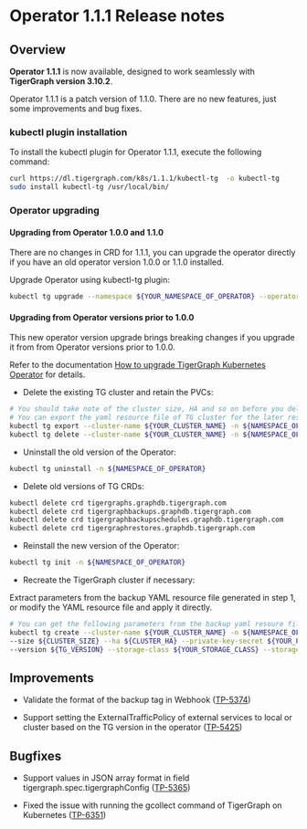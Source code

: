 # Operator 1.1.1 Release notes

## Overview

**Operator 1.1.1** is now available, designed to work seamlessly with **TigerGraph version 3.10.2**.

Operator 1.1.1 is a patch version of 1.1.0. There are no new features, just some improvements and bug fixes.

### kubectl plugin installation

To install the kubectl plugin for Operator 1.1.1, execute the following command:

```bash
curl https://dl.tigergraph.com/k8s/1.1.1/kubectl-tg  -o kubectl-tg
sudo install kubectl-tg /usr/local/bin/
```

### Operator upgrading

#### Upgrading from Operator 1.0.0 and 1.1.0

There are no changes in CRD for 1.1.1, you can upgrade the operator directly if you have an old operator version 1.0.0 or 1.1.0 installed.

Upgrade Operator using kubectl-tg plugin:

```bash
kubectl tg upgrade --namespace ${YOUR_NAMESPACE_OF_OPERATOR} --operator-version 1.1.1
```

#### Upgrading from Operator versions prior to 1.0.0

This new operator version upgrade brings breaking changes if you upgrade it from from Operator versions prior to 1.0.0.

Refer to the documentation [How to upgrade TigerGraph Kubernetes Operator](../04-manage/operator-upgrade.md) for details.

- Delete the existing TG cluster and retain the PVCs:

```bash
# You should take note of the cluster size, HA and so on before you delete it, you'll use it when you recreate the cluster
# You can export the yaml resource file of TG cluster for the later restoring
kubectl tg export --cluster-name ${YOUR_CLUSTER_NAME} -n ${NAMESPACE_OF_CLUSTER}
kubectl tg delete --cluster-name ${YOUR_CLUSTER_NAME} -n ${NAMESPACE_OF_CLUSTER}
```

- Uninstall the old version of the Operator:

```bash
kubectl tg uninstall -n ${NAMESPACE_OF_OPERATOR}
```

- Delete old versions of TG CRDs:

```bash
kubectl delete crd tigergraphs.graphdb.tigergraph.com
kubectl delete crd tigergraphbackups.graphdb.tigergraph.com
kubectl delete crd tigergraphbackupschedules.graphdb.tigergraph.com
kubectl delete crd tigergraphrestores.graphdb.tigergraph.com
```

- Reinstall the new version of the Operator:

```bash
kubectl tg init -n ${NAMESPACE_OF_OPERATOR}
```

- Recreate the TigerGraph cluster if necessary:

Extract parameters from the backup YAML resource file generated in step 1, or modify the YAML resource file and apply it directly.

```bash
# You can get the following parameters from the backup yaml resoure file in step 1
kubectl tg create --cluster-name ${YOUR_CLUSTER_NAME} -n ${NAMESPACE_OF_CLUSTER} \
--size ${CLUSTER_SIZE} --ha ${CLUSTER_HA} --private-key-secret ${YOUR_PRIVATE_KEY_SECRET} \
--version ${TG_VERSION} --storage-class ${YOUR_STORAGE_CLASS} --storage-size ${YOUR_STORAGE_SIZE} --cpu 6000m --memory 10Gi
```

## Improvements

- Validate the format of the backup tag in Webhook ([TP-5374](https://graphsql.atlassian.net/browse/TP-5374))

- Support setting the ExternalTrafficPolicy of external services to local or cluster based on the TG version in the operator ([TP-5425](https://graphsql.atlassian.net/browse/TP-5425))

## Bugfixes

- Support values in JSON array format in field tigergraph.spec.tigergraphConfig ([TP-5365](https://graphsql.atlassian.net/browse/TP-5365))

- Fixed the issue with running the gcollect command of TigerGraph on Kubernetes ([TP-6351](https://graphsql.atlassian.net/browse/TP-6351))
